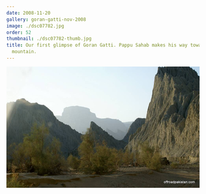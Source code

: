 ```yaml
---
date: 2008-11-20
gallery: goran-gatti-nov-2008
image: ./dsc07782.jpg
order: 52
thumbnail: ./dsc07782-thumb.jpg
title: Our first glimpse of Goran Gatti. Pappu Sahab makes his way towards the fabled
  mountain.
---
```


![Our first glimpse of Goran Gatti. Pappu Sahab makes his way towards the fabled mountain.](./dsc07782.jpg)